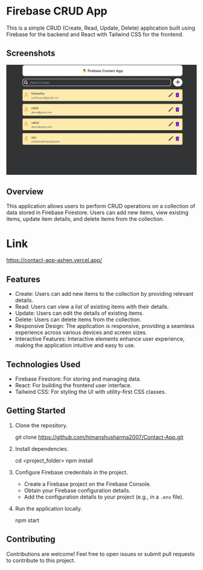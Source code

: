 # Firebase CRUD App

This is a simple CRUD (Create, Read, Update, Delete) application built using Firebase for the backend and React with Tailwind CSS for the frontend.

## Screenshots

![Screenshot 1](screenshort.jpeg)
## Overview

This application allows users to perform CRUD operations on a collection of data stored in Firebase Firestore. Users can add new items, view existing items, update item details, and delete items from the collection.

# Link
https://contact-app-ashen.vercel.app/

## Features

- Create: Users can add new items to the collection by providing relevant details.
- Read: Users can view a list of existing items with their details.
- Update: Users can edit the details of existing items.
- Delete: Users can delete items from the collection.
- Responsive Design: The application is responsive, providing a seamless experience across various devices and screen sizes.
- Interactive Features: Interactive elements enhance user experience, making the application intuitive and easy to use.

## Technologies Used

- Firebase Firestore: For storing and managing data.
- React: For building the frontend user interface.
- Tailwind CSS: For styling the UI with utility-first CSS classes.

## Getting Started

1. Clone the repository.

   git clone https://github.com/himanshusharma2007/Contact-App.git

2. Install dependencies.

   cd <project_folder>
   npm install

3. Configure Firebase credentials in the project.
   - Create a Firebase project on the Firebase Console.
   - Obtain your Firebase configuration details.
   - Add the configuration details to your project (e.g., in a `.env` file).
4. Run the application locally.

   npm start



## Contributing

Contributions are welcome! Feel free to open issues or submit pull requests to contribute to this project.
